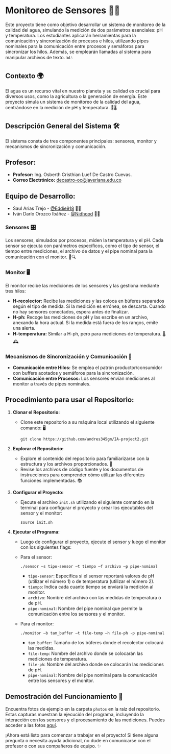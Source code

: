 # Monitoreo de Sensores 🌊🔬

Este proyecto tiene como objetivo desarrollar un sistema de monitoreo de la calidad del agua, simulando la medición de dos parámetros esenciales: pH y temperatura. Los estudiantes aplicarán herramientas para la comunicación y sincronización de procesos e hilos, utilizando pipes nominales para la comunicación entre procesos y semáforos para sincronizar los hilos. Además, se emplearán llamadas al sistema para manipular archivos de texto. 📊💧

## Contexto 🌍

El agua es un recurso vital en nuestro planeta y su calidad es crucial para diversos usos, como la agricultura o la generación de energía. Este proyecto simula un sistema de monitoreo de la calidad del agua, centrándose en la medición de pH y temperatura. 🚰🌡️

## Descripción General del Sistema 🛠️

El sistema consta de tres componentes principales: sensores, monitor y mecanismos de sincronización y comunicación.

## Profesor:

- **Profesor:** Ing. Osberth Cristhian Luef De Castro Cuevas.
- **Correo Electrónico:** [decastro-oc@javeriana.edu.co]()

## Equipo de Desarrollo:

- Saul Arias Trejo - [@Eddie918](https://github.com/Eddie918) 🧑‍💻
- Iván Darío Orozco Ibáñez - [@Nidhood](https://github.com/Nidhood) 🧑‍💻

### Sensores 🎛️

Los sensores, simulados por procesos, miden la temperatura y el pH. Cada sensor se ejecuta con parámetros específicos, como el tipo de sensor, el tiempo entre mediciones, el archivo de datos y el pipe nominal para la comunicación con el monitor. 📌🔍

### Monitor 🖥️

El monitor recibe las mediciones de los sensores y las gestiona mediante tres hilos:

- **H-recolector:** Recibe las mediciones y las coloca en búferes separados según el tipo de medida. Si la medición es errónea, se descarta. Cuando no hay sensores conectados, espera antes de finalizar.
- **H-ph:** Recoge las mediciones de pH y las escribe en un archivo, anexando la hora actual. Si la medida está fuera de los rangos, emite una alerta.
- **H-temperatura:** Similar a H-ph, pero para mediciones de temperatura. 🌡️🕰️

### Mecanismos de Sincronización y Comunicación 🔄

- **Comunicación entre Hilos:** Se emplea el patrón productor/consumidor con buffers acotados y semáforos para la sincronización.
- **Comunicación entre Procesos:** Los sensores envían mediciones al monitor a través de pipes nominales.

## Procedimiento para usar el Repositorio:

1. **Clonar el Repositorio:**
   - Clone este repositorio a su máquina local utilizando el siguiente comando: 🖥️
     ```
     git clone https://github.com/andres345gm/IA-project2.git
     ```

2. **Explorar el Repositorio:**
   - Explore el contenido del repositorio para familiarizarse con la estructura y los archivos proporcionados. 📂
   - Revise los archivos de código fuente y los documentos de instrucciones para comprender cómo utilizar las diferentes funciones implementadas. 📚

3. **Configurar el Proyecto:**
   - Ejecute el archivo `init.sh` utilizando el siguiente comando en la terminal para configurar el proyecto y crear los ejecutables del sensor y el monitor:
     ```
     source init.sh
     ```

4. **Ejecutar el Programa:**
   - Luego de configurar el proyecto, ejecute el sensor y luego el monitor con los siguientes flags:

   - Para el sensor:
     ```
     ./sensor –s tipo-sensor –t tiempo –f archivo –p pipe-nominal
     ```
     - `tipo-sensor`: Especifica si el sensor reportará valores de pH (utilizar el número 1) o de temperatura (utilizar el número 2).
     - `tiempo`: Indica cada cuanto tiempo se enviará la medición al monitor.
     - `archivo`: Nombre del archivo con las medidas de temperatura o de pH.
     - `pipe-nominal`: Nombre del pipe nominal que permite la comunicación entre los sensores y el monitor.

   - Para el monitor:
     ```
     ./monitor –b tam_buffer –t file-temp –h file-ph -p pipe-nominal
     ```
     - `tam_buffer`: Tamaño de los búferes donde el recolector colocará las medidas.
     - `file-temp`: Nombre del archivo donde se colocarán las mediciones de temperatura.
     - `file-ph`: Nombre del archivo donde se colocarán las mediciones de pH.
     - `pipe-nominal`: Nombre del pipe nominal para la comunicación entre los sensores y el monitor.

## Demostración del Funcionamiento 📸

Encuentra fotos de ejemplo en la carpeta `photos` en la raíz del repositorio. Estas capturas muestran la ejecución del programa, incluyendo la interacción con los sensores y el procesamiento de las mediciones. Puedes acceder a las fotos [aquí](#).


¡Ahora está listo para comenzar a trabajar en el proyecto! Si tiene alguna pregunta o necesita ayuda adicional, no dude en comunicarse con el profesor o con sus compañeros de equipo. ✨
